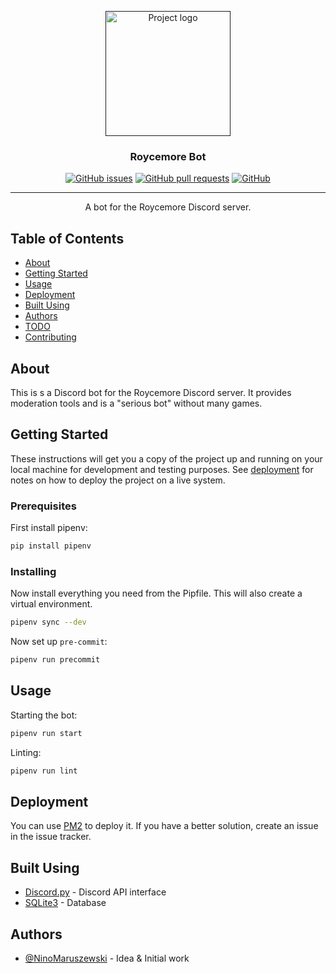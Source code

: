 <p align="center">
  <a href="" rel="noopener">
 <img width=200px height=200px src="https://i0.wp.com/roycemoreschool.org/wp-content/uploads/2019/03/cropped-Screen-Shot-2019-02-15-at-12.46.45-PM.png" alt="Project logo"></a>
</p>

<h3 align="center">Roycemore Bot</h3>

<div align="center">
  
[![GitHub issues](https://img.shields.io/github/issues/NinoMaruszewski/roycemorebot?style=for-the-badge)](https://github.com/NinoMaruszewski/roycemorebot/issues/)
[![GitHub pull requests](https://img.shields.io/github/issues-pr/NinoMaruszewski/roycemorebot?style=for-the-badge)](https://github.com/NinoMaruszewski/roycemorebot/pulls/)
[![GitHub](https://img.shields.io/github/license/NinoMaruszewski/roycemorebot?style=for-the-badge)](./LICENSE)

</div>

---

<p align="center"> A bot for the Roycemore Discord server.
    <br>
</p>

## Table of Contents

- [About](#about)
- [Getting Started](#getting-started)
- [Usage](#usage)
- [Deployment](#deployment)
- [Built Using](#built-using)
- [Authors](#authors)
- [TODO](./TODO.md)
- [Contributing](./CONTRIBUTING.md)

## About <a name = "about"></a>

This is s a Discord bot for the Roycemore Discord server. It provides moderation tools and is a "serious bot" without many games.

## Getting Started <a name = "getting-started"></a>

These instructions will get you a copy of the project up and running on your local machine for development and testing purposes. See [deployment](#deployment) for notes on how to deploy the project on a live system.

### Prerequisites

First install pipenv:

```sh
pip install pipenv
```

### Installing

Now install everything you need from the Pipfile. This will also create a virtual environment.

```sh
pipenv sync --dev
```

Now set up `pre-commit`:

```sh
pipenv run precommit
```

## Usage <a name = "usage"></a>

Starting the bot:

```sh
pipenv run start
```

Linting:

```sh
pipenv run lint
```
## Deployment <a name = "deployment"></a>

You can use [PM2](https://pm2.keymetrics.io/) to deploy it. If you have a better solution, create an issue in the issue tracker.

## Built Using <a name = "built-using"></a>

- [Discord.py](https://discordpy.readthedocs.io/en/latest/) - Discord API interface
- [SQLite3](https://sqlite.org/index.html) - Database

## Authors <a name = "authors"></a>

- [@NinoMaruszewski](https://bitbucket.org/NinoMaruszewski/) - Idea & Initial work
